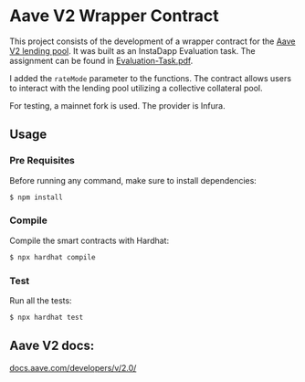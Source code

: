 # Aave V2 Wrapper Contract

This project consists of the development of a wrapper contract for the [Aave V2 lending pool](https://docs.aave.com/developers/v/2.0/). It was built as an InstaDapp Evaluation task. The assignment can be found in [Evaluation-Task.pdf](https://github.com/santi1234567/Instadapp-evaluation-task/blob/main/Evaluation-Task.pdf).

I added the `rateMode`  parameter to the functions. The contract allows users to interact with the lending pool utilizing a collective collateral pool.

For testing, a mainnet fork is used. The provider is Infura.

## Usage

### Pre Requisites

Before running any command, make sure to install dependencies:

```sh
$ npm install
```

### Compile

Compile the smart contracts with Hardhat:

```sh
$ npx hardhat compile
```

### Test

Run all the tests:

```sh
$ npx hardhat test
```

## Aave V2 docs:

[docs.aave.com/developers/v/2.0/](https://docs.aave.com/developers/v/2.0/)
